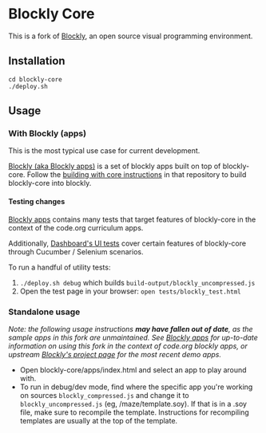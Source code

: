 # Blockly Core

This is a fork of [Blockly](https://code.google.com/p/blockly/), an open source visual programming environment.

## Installation

```
cd blockly-core
./deploy.sh
```

## Usage

### With Blockly (apps)

This is the most typical use case for current development.

[Blockly (aka Blockly apps)](http://github.com/code-dot-org/blockly) is a set of blockly apps built on top of blockly-core. Follow the [building with core instructions](https://github.com/code-dot-org/blockly#full-build-with-blockly-core-changes) in that repository to build blockly-core into blockly.

#### Testing changes

[Blockly apps](http://github.com/code-dot-org/blockly) contains many tests that target features of blockly-core in the context of the code.org curriculum apps.

Additionally, [Dashboard's UI tests](https://github.com/code-dot-org/dashboard/tree/finished/test/ui) cover certain features of blockly-core through Cucumber / Selenium scenarios.

To run a handful of utility tests:

1. `./deploy.sh debug` which builds `build-output/blockly_uncompressed.js`
2. Open the test page in your browser: `open tests/blockly_test.html`

### Standalone usage

_Note: the following usage instructions **may have fallen out of date**, as the sample apps in this fork are unmaintained. See [Blockly apps](http://github.com/code-dot-org/blockly) for up-to-date information on using this fork in the context of code.org blockly apps, or upstream [Blockly's project page](https://code.google.com/p/blockly/) for the most recent demo apps._

- Open blockly-core/apps/index.html and select an app to play around with.
- To run in debug/dev mode, find where the specific app you're working on sources `blockly_compressed.js` and change it to `blockly_uncompressed.js` (eg, /maze/template.soy). If that is in a .soy file, make sure to recompile the template. Instructions for recompiling templates are usually at the top of the template.
